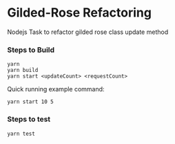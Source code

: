 # Gilded-Rose Refactoring
Nodejs Task to refactor gilded rose class update method

### Steps to Build
```
yarn
yarn build
yarn start <updateCount> <requestCount>
```
Quick running example command:

`yarn start 10 5`

### Steps to test
`yarn test`